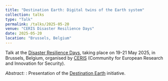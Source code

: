 ```yaml
---
title: "Destination Earth: Digital twins of the Earth system"
collection: talks
type: "Talk"
permalink: /talks/2025-05-20
venue: "CERIS Disaster Resilience Days"
date: 2025-05-20
location: "Brussels, Belgium"
---
```


Talk at the [Disaster Resilience Days](https://home-affairs.ec.europa.eu/whats-new/events/disaster-resilience-days-2025-05-19_en), taking place on 19-21 May 2025, in Brussels, Belgium, organised by [CERIS](https://home-affairs.ec.europa.eu/networks/ceris-community-european-research-and-innovation-security_en) (Community for European Research and Innovation for Security). 

_Abstract:_ : Presentation of the [Destination Earth](https://destination-earth.eu/) initiative.




